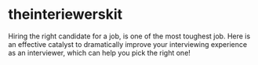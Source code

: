 # theinteriewerskit
Hiring the right candidate for a job, is one of the most toughest job. Here is an effective catalyst to dramatically improve your interviewing experience as an interviewer, which can help you pick the right one!
